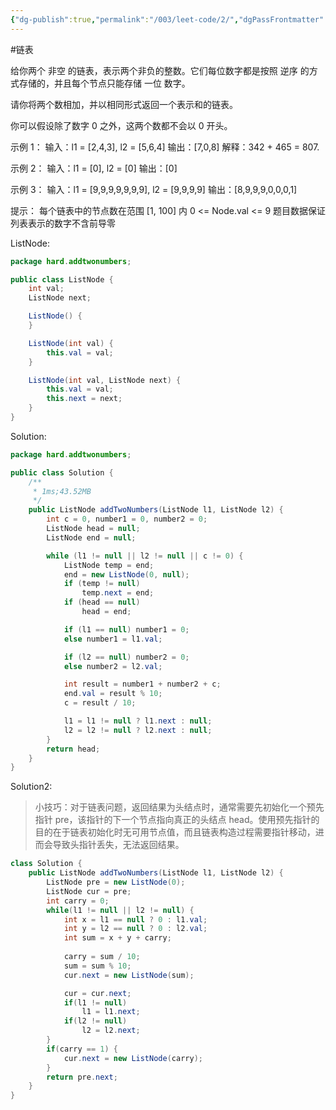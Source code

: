 ```yaml
---
{"dg-publish":true,"permalink":"/003/leet-code/2/","dgPassFrontmatter":true,"created":"2024-03-07T16:48:03.393+08:00","updated":"2024-06-01T10:48:29.463+08:00"}
---
```


#链表

给你两个 非空 的链表，表示两个非负的整数。它们每位数字都是按照 逆序 的方式存储的，并且每个节点只能存储 一位 数字。

请你将两个数相加，并以相同形式返回一个表示和的链表。

你可以假设除了数字 0 之外，这两个数都不会以 0 开头。

示例 1：
输入：l1 = [2,4,3], l2 = [5,6,4]
输出：[7,0,8]
解释：342 + 465 = 807.

示例 2：
输入：l1 = [0], l2 = [0]
输出：[0]

示例 3：
输入：l1 = [9,9,9,9,9,9,9], l2 = [9,9,9,9]
输出：[8,9,9,9,0,0,0,1]
 
提示：
每个链表中的节点数在范围 [1, 100] 内
0 <= Node.val <= 9
题目数据保证列表表示的数字不含前导零

ListNode:
```java
package hard.addtwonumbers;

public class ListNode {
    int val;
    ListNode next;

    ListNode() {
    }

    ListNode(int val) {
        this.val = val;
    }

    ListNode(int val, ListNode next) {
        this.val = val;
        this.next = next;
    }
}
```

Solution:
```java
package hard.addtwonumbers;

public class Solution {
    /**
     * 1ms;43.52MB
     */
    public ListNode addTwoNumbers(ListNode l1, ListNode l2) {
        int c = 0, number1 = 0, number2 = 0;
        ListNode head = null;
        ListNode end = null;

        while (l1 != null || l2 != null || c != 0) {
            ListNode temp = end;
            end = new ListNode(0, null);
            if (temp != null)
                temp.next = end;
            if (head == null)
                head = end;

            if (l1 == null) number1 = 0;
            else number1 = l1.val;

            if (l2 == null) number2 = 0;
            else number2 = l2.val;

            int result = number1 + number2 + c;
            end.val = result % 10;
            c = result / 10;

            l1 = l1 != null ? l1.next : null;
            l2 = l2 != null ? l2.next : null;
        }
        return head;
    }
}
```

Solution2:

>小技巧：对于链表问题，返回结果为头结点时，通常需要先初始化一个预先指针 pre，该指针的下一个节点指向真正的头结点 head。使用预先指针的目的在于链表初始化时无可用节点值，而且链表构造过程需要指针移动，进而会导致头指针丢失，无法返回结果。

```java
class Solution {
    public ListNode addTwoNumbers(ListNode l1, ListNode l2) {
        ListNode pre = new ListNode(0);
        ListNode cur = pre;
        int carry = 0;
        while(l1 != null || l2 != null) {
            int x = l1 == null ? 0 : l1.val;
            int y = l2 == null ? 0 : l2.val;
            int sum = x + y + carry;
            
            carry = sum / 10;
            sum = sum % 10;
            cur.next = new ListNode(sum);

            cur = cur.next;
            if(l1 != null)
                l1 = l1.next;
            if(l2 != null)
                l2 = l2.next;
        }
        if(carry == 1) {
            cur.next = new ListNode(carry);
        }
        return pre.next;
    }
}
```